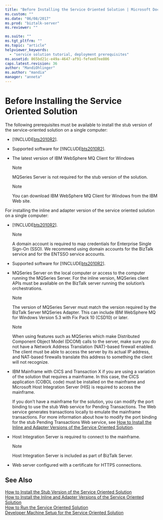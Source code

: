 ```yaml
---
title: "Before Installing the Service Oriented Solution | Microsoft Docs"
ms.custom: ""
ms.date: "06/08/2017"
ms.prod: "biztalk-server"
ms.reviewer: ""

ms.suite: ""
ms.tgt_pltfrm: ""
ms.topic: "article"
helpviewer_keywords: 
  - "service solution tutorial, deployment prerequisites"
ms.assetid: 865bd21c-e49a-4647-af91-fefee07ee806
caps.latest.revision: 36
author: "MandiOhlinger"
ms.author: "mandia"
manager: "anneta"
---
```

# Before Installing the Service Oriented Solution
The following prerequisites must be available to install the stub version of the service-oriented solution on a single computer:  
  
-   [!INCLUDE[bts2010R2](../includes/bts2010r2-md.md)].  
  
-   Supported software for [!INCLUDE[bts2010R2](../includes/bts2010r2-md.md)].  
  
-   The latest version of IBM WebSphere MQ Client for Windows  
  
    > [!NOTE]
    >  MQSeries Server is not required for the stub version of the solution.  
  
    > [!NOTE]
    >  You can download IBM WebSphere MQ Client for Windows from the IBM Web site.  
  
 For installing the inline and adapter version of the service oriented solution on a single computer:  
  
-   [!INCLUDE[bts2010R2](../includes/bts2010r2-md.md)].  
  
    > [!NOTE]
    >  A domain account is required to map credentials for Enterprise Single Sign-On (SSO). We recommend using domain accounts for the BizTalk service and for the ENTSSO service accounts.  
  
-   Supported software for [!INCLUDE[bts2010R2](../includes/bts2010r2-md.md)].  
  
-   MQSeries Server on the local computer or access to the computer running the MQSeries Server. For the inline version, MQSeries client APIs must be available on the BizTalk server running the solution’s orchestrations.  
  
    > [!NOTE]
    >  The version of MQSeries Server must match the version required by the BizTalk Server MQSeries Adapter. This can include IBM WebSphere MQ for Windows Version 5.3 with Fix Pack 10 (CSD10) or later.  
  
    > [!NOTE]
    >  When using features such as MQSeries which make Distributed Component Object Model (DCOM) calls to the server, make sure you do not have a Network Address Translation (NAT)-based firewall enabled. The client must be able to access the server by its actual IP address, and NAT-based firewalls translate this address to something the client will not recognize.  
  
-   IBM Mainframe with CICS and Transaction X if you are using a variation of the solution that requires a mainframe. In this case, the CICS application (COBOL code) must be installed on the mainframe and Microsoft Host Integration Server (HIS) is required to access the mainframe.  
  
     If you don’t have a mainframe for the solution, you can modify the port binding to use the stub Web service for Pending Transactions. The Web service generates transactions locally to emulate the mainframe transactions. For more information about how to modify the port binding for the stub Pending Transactions Web service, see [How to Install the Inline and Adapter Versions of the Service Oriented Solution](../core/how-to-install-the-inline-and-adapter-versions-of-the-service-oriented-solution.md).  
  
-   Host Integration Server is required to connect to the mainframe.  
  
    > [!NOTE]
    >  Host Integration Server is included as part of BizTalk Server.  
  
-   Web server configured with a certificate for HTTPS connections.  
  
## See Also  
 [How to Install the Stub Version of the Service Oriented Solution](../core/how-to-install-the-stub-version-of-the-service-oriented-solution.md)   
 [How to Install the Inline and Adapter Versions of the Service Oriented Solution](../core/how-to-install-the-inline-and-adapter-versions-of-the-service-oriented-solution.md)   
 [How to Run the Service Oriented Solution](../core/how-to-run-the-service-oriented-solution.md)   
 [Developer Machine Setup for the Service Oriented Solution](../core/developer-machine-setup-for-the-service-oriented-solution.md)